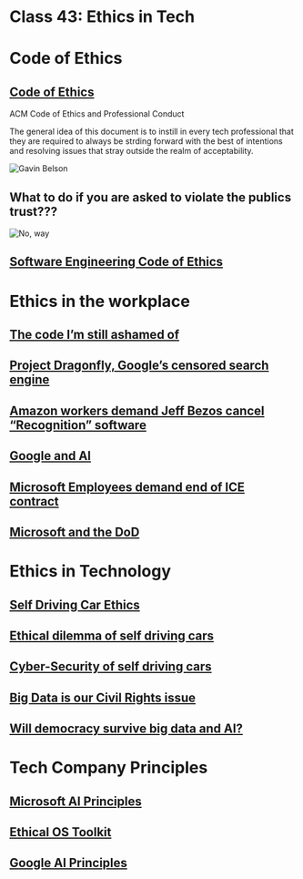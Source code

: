 # Class 43: Ethics in Tech

# Code of Ethics

## [Code of Ethics](https://www.acm.org/code-of-ethics)

ACM Code of Ethics and Professional Conduct

The general idea of this document is to instill in every tech professional that they are required to always be strding forward with the best of intentions and resolving issues that stray outside the realm of acceptability. 

![Gavin Belson](https://i2.wp.com/uxeng.net/wp-content/uploads/2020/01/iu.gif?resize=500%2C281)

## What to do if you are asked to violate the publics trust???

![No, way](https://media2.giphy.com/media/jRfK3GAUZrtrv3dO6m/source.gif)

## [Software Engineering Code of Ethics](https://ethics.acm.org/code-of-ethics/software-engineering-code/)

# Ethics in the workplace

## [The code I’m still ashamed of](https://medium.freecodecamp.org/the-code-im-still-ashamed-of-e4c021dff55e)

## [Project Dragonfly, Google’s censored search engine](https://www.vox.com/2018/8/17/17704526/google-dragonfly-censored-search-engine-china)

## [Amazon workers demand Jeff Bezos cancel “Recognition” software](https://gizmodo.com/amazon-workers-demand-jeff-bezos-cancel-face-recognitio-1827037509)

## [Google and AI](https://gizmodo.com/in-reversal-google-says-its-ai-will-not-be-used-for-we-1826649327)

## [Microsoft Employees demand end of ICE contract](https://www.nytimes.com/2018/06/19/technology/tech-companies-immigration-border.html)

## [Microsoft and the DoD](https://www.businessinsider.com/microsoft-employees-protest-contract-us-army-hololens-2019-2)

# Ethics in Technology

## [Self Driving Car Ethics](https://www.freep.com/story/money/cars/2017/11/21/self-driving-cars-ethics/804805001/)

## [Ethical dilemma of self driving cars](https://www.theglobeandmail.com/globe-drive/culture/technology/the-ethical-dilemmas-of-self-drivingcars/article37803470/)

## [Cyber-Security of self driving cars](https://phys.org/news/2017-02-cybersecurity-self-driving-cars.html)

## [Big Data is our Civil Rights issue](http://solveforinteresting.com/big-data-is-our-generations-civil-rights-issue-and-we-dont-know-it/)

## [Will democracy survive big data and AI?](https://www.scientificamerican.com/article/will-democracy-survive-big-data-and-artificial-intelligence/)

# Tech Company Principles

## [Microsoft AI Principles](https://www.microsoft.com/en-us/AI/our-approach-to-ai)

## [Ethical OS Toolkit](https://ethicalos.org/)

## [Google AI Principles](https://www.blog.google/technology/ai/ai-principles/)
